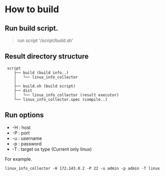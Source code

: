 # How to build

## Run build script.
> run script '/script/build.sh'

## Result directory structure
```shell script
 script
    ├── build (build info..)
    │   └── linux_info_collector
    │   
    ├── build.sh (build script)
    ├── dist
    │   └── linux_info_collector (result executor)
    └── linux_info_collector.spec (compile..)
```
## Run options

* -H : host
* -P : port
* -u : username
* -p : password
* -T : target os type (Current only linux)

For example.
```shell script
linux_info_collector -H 172.143.0.2 -P 22 -u admin -p admin -T linux
```

